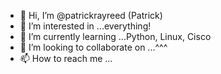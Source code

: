 - 👋 Hi, I’m @patrickrayreed (Patrick)
- 👀 I’m interested in ...everything!
- 🌱 I’m currently learning ...Python, Linux, Cisco
- 💞️ I’m looking to collaborate on ...^^^
- 📫 How to reach me ...

<!---
patrickrayreed/patrickrayreed is a ✨ special ✨ repository because its `README.md` (this file) appears on your GitHub profile.
You can click the Preview link to take a look at your changes.
--->
